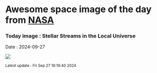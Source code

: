 
# Awesome space image of the day from [NASA](https://api.nasa.gov/)

### Today image : Stellar Streams in the Local Universe
Date : 2024-09-27

![](https://apod.nasa.gov/apod/image/2409/SSSGreatestHits1024.png)

<small>Latest update : Fri Sep 27 16:19:40 2024</small>
        